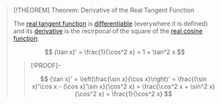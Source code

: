 >[!THEOREM] Theorem: Derivative of the Real Tangent Function
>
>The [real tangent function](Real%20Tangent%20Function.md) is [differentiable](../../Differentiation/index.md) (everywhere it is defined) and its [derivative](../../Differentiation/index.md) is the recirpocal of the square of the [real cosine function](../Real%20Cosine%20Function/Real%20Cosine%20Function.md):
>
>$$
>(\tan x)' = \frac{1}{\cos^2 x} = 1 + \tan^2 x
>$$
>
>>[!PROOF]-
>>
>>$$
>>(\tan x)' = \left(\frac{\sin x}{\cos x}\right)' = \frac{(\sin x)'\cos x - (\cos x)'\sin x}{\cos^2 x} = \frac{\cos^2 x + \sin^2 x}{\cos^2 x} = \frac{1}{\cos^2 x}
>>$$
>>
>